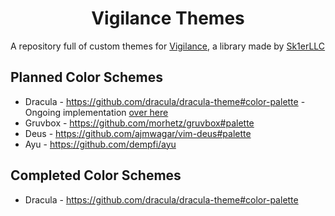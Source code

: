 <div align = "center">

# Vigilance Themes

</div>

A repository full of custom themes for [Vigilance](https://github.com/Sk1erLLC/Vigilance), a library made by [Sk1erLLC](https://github.com/Sk1erLLC)

## Planned Color Schemes

* Dracula - https://github.com/dracula/dracula-theme#color-palette - Ongoing implementation [over here](https://github.com/proudmuslim-dev/vigilance-themes/tree/dracula-theme)
* Gruvbox - https://github.com/morhetz/gruvbox#palette
* Deus - https://github.com/ajmwagar/vim-deus#palette
* Ayu - https://github.com/dempfi/ayu

## Completed Color Schemes
* Dracula - https://github.com/dracula/dracula-theme#color-palette